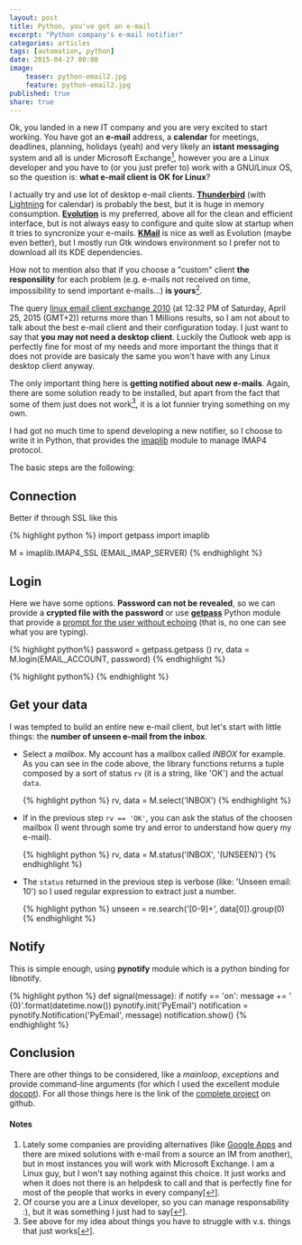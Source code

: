 ```yaml
---
layout: post
title: Python, you've got an e-mail
excerpt: "Python company's e-mail notifier"
categories: articles
tags: [automation, python]
date: 2015-04-27 00:00
image:
    teaser: python-email2.jpg
    feature: python-email2.jpg
published: true
share: true
---
```



Ok, you landed in a new IT company and you are very excited to start working.
You have got an **e-mail** address, a **calendar** for meetings, deadlines, planning, holidays (yeah) and very likely an **istant messaging** system and all is under Microsoft Exchange<a rel="nofollow" href="#footnote1" id="ref_footnote1"><sup>1</sup></a>, however you are a Linux developer and you have to (or you just prefer to) work with a GNU/Linux OS, so the question is: **what e-mail client is OK for Linux**?

I actually try and use lot of desktop e-mail clients. [**Thunderbird**](https://www.mozilla.org/en-US/thunderbird/) (with [Lightning](https://www.mozilla.org/en-US/projects/calendar/) for calendar) is probably the best, but it is huge in memory consumption. [**Evolution**](https://wiki.gnome.org/Apps/Evolution) is my preferred, above all for the clean and efficient interface, but is not always easy to configure and quite slow at startup when it tries to syncronize your e-mails. [**KMail**](https://userbase.kde.org/KMail) is nice as well as Evolution (maybe even better), but I mostly run Gtk windows environment so I prefer not to download all its KDE dependencies.

How not to mention also that if you choose a "custom" client **the responsility** for each problem (e.g. e-mails not received on time, impossibility to send important e-mails...) **is yours**<a rel="nofollow" href="#footnote2" id="ref_footnote2"><sup>2</sup></a>.

The query <u>linux email client exchange 2010</u> (at 12:32 PM of Saturday, April 25, 2015 (GMT+2)) returns more than 1 Millions results, so I am not about to talk about the best e-mail client and their configuration today. I just want to say that **you may not need a desktop client**. Luckily the Outlook web app is perfectly fine for most of my needs and more important the things that it does not provide are basicaly the same you won't have with any Linux desktop client anyway.

The only important thing here is **getting notified about new e-mails**. Again, there are some solution ready to be installed, but apart from the fact that some of them just does not work<a rel="nofollow" href="#footnote3" id="ref_footnote3"><sup>3</sup></a>, it is a lot funnier trying something on my own.

I had got no much time to spend developing a new notifier, so I choose to write it in Python, that provides the [imaplib](https://docs.python.org/2/library/imaplib.html) module to manage IMAP4 protocol.

The basic steps are the following:

Connection
----------

Better if through SSL like this

{% highlight python %}
import getpass
import imaplib

M = imaplib.IMAP4_SSL (EMAIL_IMAP_SERVER)
{% endhighlight %}

Login
-----

Here we have some options. **Password can not be revealed**, so we can provide a **crypted file with the password** or use [**getpass**](https://docs.python.org/2/library/getpass.html) Python module that provide a <u>prompt for the user without echoing</u> (that is, no one can see what you are typing).

{% highlight python%}
password = getpass.getpass ()
rv, data = M.login(EMAIL_ACCOUNT, password)
{% endhighlight %}

{% highlight python%}
{% endhighlight %}

Get your data
-------------

I was tempted to build an entire new e-mail client, but let's start with little things: the **number of unseen e-mail from the inbox**.

* Select a *mailbox*. My account has a mailbox called *INBOX* for example. As you can see in the code above, the library functions returns a tuple composed by a sort of status `rv` (it is a string, like 'OK') and the actual `data`.

    {% highlight python %}
    rv, data = M.select('INBOX')
    {% endhighlight %}

* If in the previous step `rv == 'OK'`, you can ask the status of the choosen mailbox (I went through some try and error to understand how query my e-mail).

    {% highlight python %}
    rv, data = M.status('INBOX', '(UNSEEN)')
    {% endhighlight %}

* The `status` returned in the previous step is verbose (like: 'Unseen email: 10') so I used regular expression to extract just a number.

    {% highlight python %}
    unseen = re.search('[0-9]+', data[0]).group(0)
    {% endhighlight %}

Notify
------

This is simple enough, using **pynotify** module which is a python binding for libnotify.

{% highlight python %}
def signal(message):
	if notify == 'on':
		message += ' {0}'.format(datetime.now())
		pynotify.init('PyEmail')
		notification = pynotify.Notification('PyEmail', message)
		notification.show()
{% endhighlight %}


Conclusion
----------

There are other things to be considered, like a *mainloop*, *exceptions* and provide command-line arguments (for which I used the excellent module [docopt](http://docopt.org/)). For all those things here is the link of the [complete project](https://github.com/clobrano/imap-email-checker) on github.


#### Notes

1. Lately some companies are providing alternatives (like [Google Apps](https://www.google.com/work/apps/business/) and there are mixed solutions with e-mail from a source an IM from another), but in most instances you will work with Microsoft Exchange. I am a Linux guy, but I won't say nothing against this choice. It just works and when it does not there is an helpdesk to call and that is perfectly fine for most of the people that works in every company<a rel="nofollow" href="#ref_footnote1" id="footnote1">[↩]</a>.
2. Of course you are a Linux developer, so you can manage responsability :), but it was something I just had to say<a rel="nofollow" href="#ref_footnote2" id="footnote2">[↩]</a>.
3. See above for my idea about things you have to struggle with v.s. things that just works<a rel="nofollow" href="#ref_footnote3" id="footnote3">[↩]</a>.


